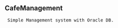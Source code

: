 <h2> CafeManagement </h2>
<pre> Simple Management system with Oracle DB. </pre>
<br>
<img source="https://postfiles.pstatic.net/MjAyMDA2MTZfMjk1/MDAxNTkyMzAwMDE2NzIz.72_PTjwQWZ7udHvenIJZstg-EAuoLbp4xQ_yosED5O0g.KMrZhX14XYPxmaNTOWZNu9z3X0BikcMmP3ABpXL8pDYg.JPEG.ods04193/ERWIN_CAFE_DUKDAM.jpg?type=w966">
<br>
